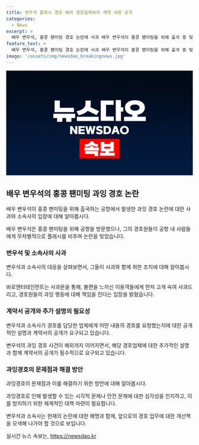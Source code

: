 ```yaml
---
title: 변우석 플래시 경호 해외 경호업체와의 계약 내용 공개
categories:
  - News
excerpt: >
  배우 변우석, 홍콩 팬미팅 경호 논란에 사과 배우 변우석이 홍콩 팬미팅을 위해 출국 중 빚어진 경호 논란에 대해 사과했다. 경호원들의 무차별적인 플래시 행동으로 논란이 일자, 소속사는 사과문을 통해 사과했으나, 외국인 경호원도 비판을 받아 효과가 미비해졌다. 소속사는 경호업체와의 계약 내용을 공개하고, 과잉 경호의 원인과 재발 방지에 노력해야 할 것으로 보인다.
feature_text: >
  배우 변우석, 홍콩 팬미팅 경호 논란에 사과 배우 변우석이 홍콩 팬미팅을 위해 출국 중 빚어진 경호 논란에 대해 사과했다. 경호원들의 무차별적인 플래시 행동으로 논란이 일자, 소속사는 사과문을 통해 사과했으나, 외국인 경호원도 비판을 받아 효과가 미비해졌다. 소속사는 경호업체와의 계약 내용을 공개하고, 과잉 경호의 원인과 재발 방지에 노력해야 할 것으로 보인다.
image: '/assets/img/newsdao_breakingnews.jpg'
---
```


<p><img src="/assets/img/newsdao_breakingnews.jpg" alt="pcversion 속보" /></p>

<h2 data-ke-size="size26">배우 변우석의 홍콩 팬미팅 과잉 경호 논란</h2>

<p>배우 변우석이 홍콩 팬미팅을 위해 출국하는 공항에서 발생한 과잉 경호 논란에 대한 사과와 소속사의 입장에 대해 알아봅시다.</p>

<p data-ke-size="size16">배우 변우석은 홍콩 팬미팅을 위해 공항을 방문했으나, 그의 경호원들이 공항 내 사람들에게 무차별적으로 플래시를 비추며 논란을 빚었습니다. </p>

<h3>변우석 및 소속사의 사과</h3>

<p>변우석과 소속사의 대응을 살펴보면서, 그들이 사과와 함께 취한 조치에 대해 알아봅시다.</p>

<p data-ke-size="size16">바로엔터테인먼트는 사과문을 통해, 불편을 느끼신 이용객들에게 먼저 고개 숙여 사과드리고, 경호원들의 과잉 행동에 대해 책임을 진다는 입장을 밝혔습니다.</p>

<h3>계약서 공개와 추가 설명의 필요성</h3>

<p>변우석과 소속사가 경호를 담당한 업체에게 어떤 내용의 경호를 요청했는지에 대한 공개적인 설명과 계약서의 공개가 요구되고 있습니다.</p>

<p data-ke-size="size16">변우석의 과잉 경호 사건이 해외까지 이어지면서, 해당 경호업체에 대한 추가적인 설명과 함께 계약서의 공개가 필수적으로 요구되고 있습니다.</p>

<h3>과잉경호의 문제점과 해결 방안</h3>

<p>과잉경호의 문제점과 이를 해결하기 위한 방안에 대해 알아봅시다.</p>

<p data-ke-size="size16">과잉경호로 인해 발생할 수 있는 시각적 문제나 안전 문제에 대한 심각성을 인지하고, 이를 방지하기 위한 체계적인 대책 마련이 필요합니다.</p>

<p>변우석과 소속사는 현재의 논란에 대한 해명과 함께, 앞으로의 경호 업무에 대한 개선책을 모색해 나가야 할 것으로 보입니다.</p>
실시간 뉴스 속보는, <a href="https://newsdao.kr" rel="dofollow">https://newsdao.kr</a>


